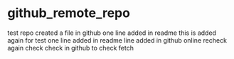 # github_remote_repo
test repo
created a file in github
one line added in readme
this is added again for test
one line added in readme
line added in github online
recheck
again check
check in github
to check fetch
